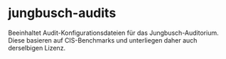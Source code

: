# jungbusch-audits
Beeinhaltet Audit-Konfigurationsdateien für das Jungbusch-Auditorium. Diese basieren auf CIS-Benchmarks und unterliegen daher auch derselbigen Lizenz.
